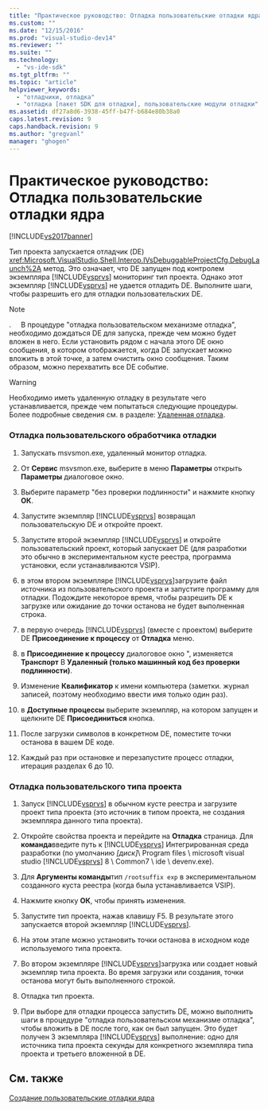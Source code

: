 ```yaml
---
title: "Практическое руководство: Отладка пользовательские отладки ядра | Microsoft Docs"
ms.custom: ""
ms.date: "12/15/2016"
ms.prod: "visual-studio-dev14"
ms.reviewer: ""
ms.suite: ""
ms.technology: 
  - "vs-ide-sdk"
ms.tgt_pltfrm: ""
ms.topic: "article"
helpviewer_keywords: 
  - "отладчики, отладка"
  - "отладка [пакет SDK для отладки], пользовательские модули отладки"
ms.assetid: df27a8d6-3938-45ff-b47f-b684e80b38a0
caps.latest.revision: 9
caps.handback.revision: 9
ms.author: "gregvanl"
manager: "ghogen"
---
```

# Практическое руководство: Отладка пользовательские отладки ядра
[!INCLUDE[vs2017banner](../../code-quality/includes/vs2017banner.md)]

Тип проекта запускается отладчик \(DE\) <xref:Microsoft.VisualStudio.Shell.Interop.IVsDebuggableProjectCfg.DebugLaunch%2A> метод.  Это означает, что DE запущен под контролем экземпляра [!INCLUDE[vsprvs](../../code-quality/includes/vsprvs_md.md)] мониторинг тип проекта.  Однако этот экземпляр [!INCLUDE[vsprvs](../../code-quality/includes/vsprvs_md.md)] не удается отладить DE.  Выполните шаги, чтобы разрешить его для отладки пользовательских DE.  
  
> [!NOTE]
>  .     В процедуре "отладка пользовательском механизме отладка", необходимо дождаться DE для запуска, прежде чем можно будет вложен в него.  Если установить рядом с начала этого DE окно сообщения, в котором отображается, когда DE запускает можно вложить в этой точке, а затем очистить окно сообщения.  Таким образом, можно перехватить все DE событие.  
  
> [!WARNING]
>  Необходимо иметь удаленную отладку в результате чего устанавливается, прежде чем попытаться следующие процедуры.  Более подробные сведения см. в разделе: [Удаленная отладка](../../debugger/remote-debugging.md).  
  
### Отладка пользовательского обработчика отладки  
  
1.  Запускать msvsmon.exe, удаленный монитор отладка.  
  
2.  От **Сервис** msvsmon.exe, выберите в меню  **Параметры** открыть  **Параметры** диалоговое окно.  
  
3.  Выберите параметр "без проверки подлинности" и нажмите кнопку **ОК**.  
  
4.  Запустите экземпляр  [!INCLUDE[vsprvs](../../code-quality/includes/vsprvs_md.md)] возвращал пользовательскую DE и откройте проект.  
  
5.  Запустите второй экземпляр  [!INCLUDE[vsprvs](../../code-quality/includes/vsprvs_md.md)] и откройте пользовательский проект, который запускает DE \(для разработки это обычно в экспериментальном кусте реестра, программа установки, если устанавливаются VSIP\).  
  
6.  в этом втором экземпляре  [!INCLUDE[vsprvs](../../code-quality/includes/vsprvs_md.md)]загрузите файл источника из пользовательского проекта и запустите программу для отладки.  Подождите некоторое время, чтобы разрешить DE к загрузке или ожидание до точки останова не будет выполненная строка.  
  
7.  в первую очередь  [!INCLUDE[vsprvs](../../code-quality/includes/vsprvs_md.md)] \(вместе с проектом\) выберите DE  **Присоединение к процессу** от  **Отладка** меню.  
  
8.  в **Присоединение к процессу** диалоговое окно ", изменяется  **Транспорт** В  **Удаленный \(только машинный код без проверки подлинности\)**.  
  
9. Изменение **Квалификатор** к имени компьютера \(заметки. журнал записей, поэтому необходимо ввести имя только один раз\).  
  
10. в **Доступные процессы** выберите экземпляр, на котором запущен и щелкните DE  **Присоединиться** кнопка.  
  
11. После загрузки символов в конкретном DE, поместите точки останова в вашем DE коде.  
  
12. Каждый раз при остановке и перезапустите процесс отладки, итерация разделах 6 до 10.  
  
### Отладка пользовательского типа проекта  
  
1.  Запуск [!INCLUDE[vsprvs](../../code-quality/includes/vsprvs_md.md)] в обычном кусте реестра и загрузите проект типа проекта \(это источник в типом проекта, не создания экземпляра данного типа проекта\).  
  
2.  Откройте свойства проекта и перейдите на **Отладка** страница.  Для **команда**введите путь к  [!INCLUDE[vsprvs](../../code-quality/includes/vsprvs_md.md)] Интегрированная среда разработки \(по умолчанию  *\[диск\]*\\ Program files \\ microsoft visual studio  [!INCLUDE[vsprvs](../../code-quality/includes/vsprvs_md.md)] 8 \\ Common7 \\ ide \\ devenv.exe\).  
  
3.  Для **Аргументы команды**тип  `/rootsuffix exp` в экспериментальном созданного куста реестра \(когда была устанавливается VSIP\).  
  
4.  Нажмите кнопку **ОК**, чтобы принять изменения.  
  
5.  Запустите тип проекта, нажав клавишу F5.  В результате этого запускается второй экземпляр [!INCLUDE[vsprvs](../../code-quality/includes/vsprvs_md.md)].  
  
6.  На этом этапе можно установить точки останова в исходном коде используемого типа проекта.  
  
7.  Во втором экземпляре [!INCLUDE[vsprvs](../../code-quality/includes/vsprvs_md.md)]загрузка или создает новый экземпляр типа проекта.  Во время загрузки или создания, точки останова могут быть выполненного строкой.  
  
8.  Отладка тип проекта.  
  
9. При выборе для отладки процесса запустить DE, можно выполнить шаги в процедуре "отладка пользовательском механизме отладка", чтобы вложить в DE после того, как он был запущен.  Это будет получен 3 экземпляра [!INCLUDE[vsprvs](../../code-quality/includes/vsprvs_md.md)] выполнение: одно для источника типа проекта секунды для конкретного экземпляра типа проекта и третьего вложенной в DE.  
  
## См. также  
 [Создание пользовательские отладки ядра](../../extensibility/debugger/creating-a-custom-debug-engine.md)